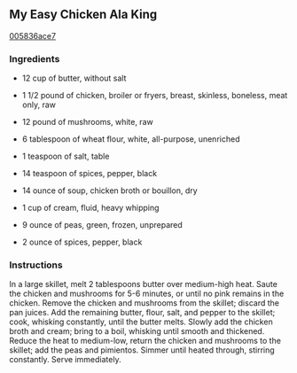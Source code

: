 ## My Easy Chicken Ala King

[005836ace7](http://www.food.com/recipe/my-easy-chicken-ala-king-367892)

### Ingredients

 - 12 cup of butter, without salt

 - 1 1/2 pound of chicken, broiler or fryers, breast, skinless, boneless, meat only, raw

 - 12 pound of mushrooms, white, raw

 - 6 tablespoon of wheat flour, white, all-purpose, unenriched

 - 1 teaspoon of salt, table

 - 14 teaspoon of spices, pepper, black

 - 14 ounce of soup, chicken broth or bouillon, dry

 - 1 cup of cream, fluid, heavy whipping

 - 9 ounce of peas, green, frozen, unprepared

 - 2 ounce of spices, pepper, black

### Instructions

In a large skillet, melt 2 tablespoons butter over medium-high heat. Saute the chicken and mushrooms for 5-6 minutes, or until no pink remains in the chicken. Remove the chicken and mushrooms from the skillet; discard the pan juices. Add the remaining butter, flour, salt, and pepper to the skillet; cook, whisking constantly, until the butter melts. Slowly add the chicken broth and cream; bring to a boil, whisking until smooth and thickened. Reduce the heat to medium-low, return the chicken and mushrooms to the skillet; add the peas and pimientos. Simmer until heated through, stirring constantly. Serve immediately.